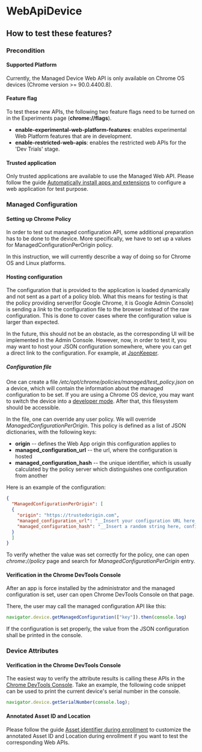 # WebApiDevice
## How to test these features?

### Precondition
#### Supported Platform
Currently, the Managed Device Web API is only available on Chrome OS devices (Chrome version >= 90.0.4400.8).
#### Feature flag
To test these new APIs, the following two feature flags need to be turned on in the Experiments page (**chrome://flags**).
* **enable-experimental-web-platform-features**: enables experimental Web Platform features that are in development.
* **enable-restricted-web-apis**: enables the restricted web APIs for the 'Dev Trials' stage.
#### Trusted application
Only trusted applications are available to use the Managed Web API. Please follow the guide [Automatically install apps and extensions](https://support.google.com/chrome/a/answer/6306504) to configure a web application for test purpose.

### Managed Configuration
#### Setting up Chrome Policy
In order to test out managed configuration API, some additional preparation has to be done to the device. More specifically, we have to set up a values for ManagedConfigurationPerOrigin policy.  

In this instruction, we will currently describe a way of doing so for Chrome OS and Linux platforms.

#### Hosting configuration

The configuration that is provided to the application is loaded dynamically and not sent as a part of a policy blob. What this means for testing is that the policy providing server(for Google Chrome, it is Google Admin Console) is sending a *link* to the configuration file to the browser instead of the raw configuration. This is done to cover cases where the configuration value is larger than expected. 

In the future, this should not be an obstacle, as the corresponding UI will be implemented in the Admin Console. However, now, in order to test it, you may want to host your JSON configuration somewhere, where you can get a direct link to the configuration. For example, at [JsonKeeper](https://jsonkeeper.com/).

##### Configuration file
One can create a file */etc/opt/chrome/policies/managed/test_policy.json* on a device, which will contain the information about the managed configuration to be set.
If you are using a Chrome OS device, you may want to switch the device into a [developer mode](https://chromium.googlesource.com/chromiumos/docs/+/HEAD/developer_mode.md#dev-mode). After that, this filesystem should be accessible.

In the file, one can override any user policy. We will override *ManagedConfigurationPerOrigin*. This policy is defined as a list of JSON dictionaries, with the following keys:
- __origin__ -- defines the Web App origin this configuration applies to
- __managed_configuration_url__ -- the url, where the configuration is hosted
- __managed_configuration_hash__ -- the unique identifier, which is usually calculated by the policy server which distinguishes one configuration from another

Here is an example of the configuration:

```json
{
  "ManagedConfigurationPerOrigin": [
  {
    "origin": "https://trustedorigin.com",
    "managed_configuration_url": "__Insert your configuration URL here__",
    "managed_configuration_hash": "__Insert a random string here, configuration URL, for example__"
  }
  ]
}
```

To verify whether the value was set correctly for the policy, one can open *chrome://policy* page and search for *ManagedConfigurationPerOrigin* entry.

#### Verification in the Chrome DevTools Console

After an app is force installed by the administrator and the managed configuration is set, user can open Chrome DevTools Console on that page.

There, the user may call the managed configuration API like this:
```javascript
navigator.device.getManagedConfiguration(["key"]).then(console.log)
```

If the configuration is set properly, the value from the JSON configuration shall be printed in the console. 

### Device Attributes
#### Verification in the Chrome DevTools Console
The easiest way to verify the attribute results is calling these APIs in the [Chrome DevTools Console](https://developers.google.com/web/tools/chrome-devtools/console). Take an example, the following code snippet can be used to print the current device's serial number in the console.
```javascript
navigator.device.getSerialNumber(console.log);
```
#### Annotated Asset ID and Location
Please follow the guide [Asset identifier during enrollment](https://support.google.com/chrome/a/answer/2657289?hl=en#allow_to_update_device_attribute) to customize the annotated Asset ID and Location during enrollment if you want to test the corresponding Web APIs.
